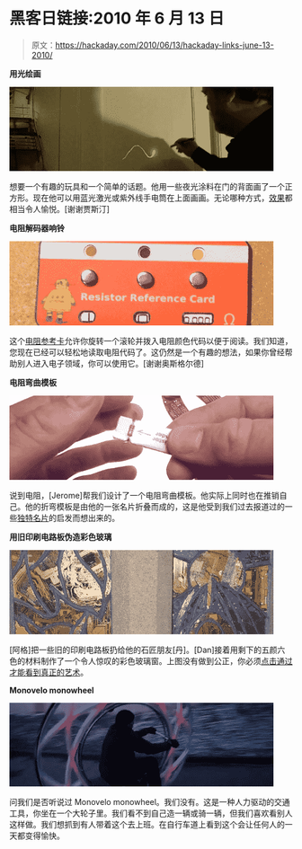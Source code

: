 # 黑客日链接:2010 年 6 月 13 日

> 原文：<https://hackaday.com/2010/06/13/hackaday-links-june-13-2010/>

**用光绘画**

![](img/9e089d4a2c26b3b96c5bf224d2bf567f.png "links-laser-pen-painting")

想要一个有趣的玩具和一个简单的话题。他用一些夜光涂料在门的背面画了一个正方形。现在他可以用蓝光激光或紫外线手电筒在上面画画。无论哪种方式，[效果](http://www.youtube.com/watch?v=h9YpEaPLKpw)都相当令人愉悦。[谢谢贾斯汀]

**电阻解码器响铃**

![](img/6c9a0e31d769539e4e1c8586698ce204.png "links-resistor-reference-card")

这个[电阻参考卡](http://www.instructables.com/id/Make-a-Resistor-Reference-Card/)允许你旋转一个滚轮并拨入电阻颜色代码以便于阅读。我们知道，您现在已经可以轻松地读取电阻代码了。这仍然是一个有趣的想法，如果你曾经帮助别人进入电子领域，你可以使用它。[谢谢奥斯格尔德]

**电阻弯曲模板**

![](img/a04860a4cd3af9873d3774b5f5123ff8.png "links-business-card-resistor-bender")

说到电阻，[Jerome]帮我们设计了一个电阻弯曲模板。他实际上同时也在推销自己。他的折弯模板是由他的一张名片折叠而成的，这是他受到我们过去报道过的一些[独特名片](http://hackaday.com/2009/05/30/business-cards-at-maker-faire/)的启发而想出来的。

**用旧印刷电路板伪造彩色玻璃**

![](img/7a099c11a5360d1e5460224df2a4e184.png "links-pcd-leaded-glass")

[阿格]把一些旧的印刷电路板扔给他的石匠朋友[丹]。[Dan]接着用剩下的五颜六色的材料制作了一个令人惊叹的彩色玻璃窗。上图没有做到公正，你必须[点击通过才能看到真正的艺术](http://www.overclockers.com.au/news.php?id=877053)。

**Monovelo monowheel**

**![](img/d89a5dc889c35c6a0a5e6b7046f00713.png "links-monovelo-monowheel")**

问我们是否听说过 Monovelo monowheel。我们没有。这是一种人力驱动的交通工具，你坐在一个大轮子里。我们看不到自己造一辆或骑一辆，但我们喜欢看别人这样做。我们想抓到有人带着这个去上班。在自行车道上看到这个会让任何人的一天都变得愉快。